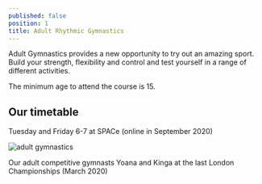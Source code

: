 ```yaml
---
published: false
position: 1
title: Adult Rhythmic Gymnastics
---
```

Adult Gymnastics provides a new opportunity to try out an amazing sport. Build your strength, flexibility and control and test yourself in a range of different activities.

The minimum age to attend the course is 15.

## Our timetable

Tuesday and Friday 6-7 at SPACe (online in September 2020)

![adult gymnastics](/assets/img_4426.jpg)

Our adult competitive gymnasts Yoana and Kinga at the last London Championships (March 2020)